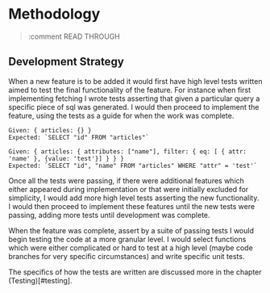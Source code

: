 # Methodology

> :comment READ THROUGH

## Development Strategy

When a new feature is to be added it would first have high level tests written aimed to test the final functionality of the feature. For instance when first implementing fetching I wrote tests asserting that given a particular query a specific piece of sql was generated. I would then proceed to implement the feature, using the tests as a guide for when the work was complete.

```{caption="Example of what the high level tests would assert (not actual tests)"}
Given: { articles: {} }
Expected: `SELECT "id" FROM "articles"`

Given: { articles: { attributes: ["name"], filter: { eq: [ { attr: 'name' }, {value: 'test'}] } } }
Expected: `SELECT "id", "name" FROM "articles" WHERE "attr" = 'test'`
```

Once all the tests were passing, if there were additional features which either appeared during implementation or that were initially excluded for simplicity, I would add more high level tests asserting the new functionality. I would then proceed to implement these features until the new tests were passing, adding more tests until development was complete.

When the feature was complete, assert by a suite of passing tests I would begin testing the code at a more granular level. I would select functions which were either complicated or hard to test at a high level (maybe code branches for very specific circumstances) and write specific unit tests.

The specifics of how the tests are written are discussed more in the chapter (Testing)[#testing].
